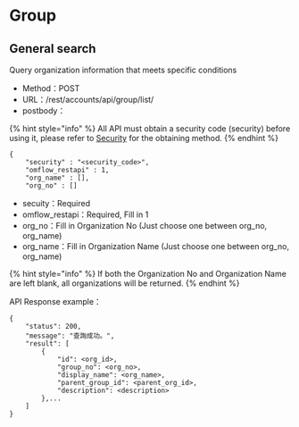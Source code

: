 # Group

## General search

Query organization information that meets specific conditions

* Method：POST
* URL：/rest/accounts/api/group/list/
* postbody：

{% hint style="info" %}
All API must obtain a security code \(security\) before using it, please refer to [Security](an-quan-ma.md) for the obtaining method.
{% endhint %}

```text
{
    "security" : "<security_code>",
    "omflow_restapi" : 1,
    "org_name" : [],
    "org_no" : []
```

* secuity：Required
* omflow\_restapi：Required, Fill in 1
* org\_no：Fill in Organization No \(Just choose one between org\_no, org\_name\)
* org\_name：Fill in Organization Name \(Just choose one between org\_no, org\_name\)

{% hint style="info" %}
If both the Organization No and Organization Name are left blank, all organizations will be returned.
{% endhint %}

API Response example：

```text
{
    "status": 200,
    "message": "查詢成功。",
    "result": [
        {
            "id": <org_id>,
            "group_no": <org_no>,
            "display_name": <org_name>,
            "parent_group_id": <parent_org_id>,
            "description": <description>
        },...
    ]
}
```


